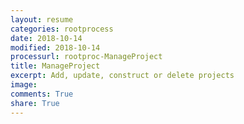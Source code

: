 ```yaml
---
layout: resume
categories: rootprocess
date: 2018-10-14
modified: 2018-10-14
processurl: rootproc-ManageProject
title: ManageProject
excerpt: Add, update, construct or delete projects
image: 
comments: True
share: True
---
```

